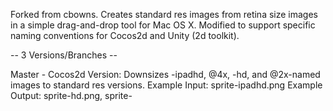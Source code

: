 Forked from cbowns. Creates standard res images from retina size images in a simple drag-and-drop tool for Mac OS X. Modified to support specific naming conventions for Cocos2d and Unity (2d toolkit).

-- 3 Versions/Branches --

Master - Cocos2d Version:
Downsizes -ipadhd, @4x, -hd, and @2x-named images to standard res versions.
Example Input: sprite-ipadhd.png
Example Output: sprite-hd.png, sprite-
